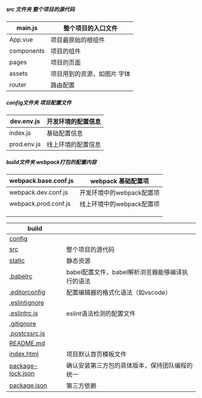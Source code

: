 ##### src 文件夹 整个项目的源代码

| main.js    | 整个项目的入口文件          |
| ---------- | --------------------------- |
| App.vue    | 项目最原始的根组件          |
| components | 项目的组件                  |
| pages      | 项目的页面                  |
| assets     | 项目用到的资源，如图片 字体 |
| router     | 路由配置                    |

##### config文件夹  项目配置文件

| dev.env.js  | 开发环境的配置信息 |
| ----------- | ------------------ |
| index.js    | 基础配置信息       |
| prod.env.js | 线上环境的配置信息 |

##### build文件夹 webpack打包的配置内容

| webpack.base.conf.js | webpack 基础配置项        |
| -------------------- | ------------------------- |
| webpack.dev.conf.js  | 开发环境中的webpack配置项 |
| webpack.prod.conf.js | 线上环境中的webpack配置项 |
|                      |                           |
|                      |                           |
|                      |                           |



| build                                                        |                                                  |
| ------------------------------------------------------------ | ------------------------------------------------ |
| [config](https://github.com/carpenterzoe/qunar/tree/master/config) |                                                  |
| [src](https://github.com/carpenterzoe/qunar/tree/master/src) | 整个项目的源代码                                 |
| [static](https://github.com/carpenterzoe/qunar/tree/master/static) | 静态资源                                         |
| [.babelrc](https://github.com/carpenterzoe/qunar/blob/master/.babelrc) | babel配置文件，babel解析浏览器能够编译执行的语法 |
| [.editorconfig](https://github.com/carpenterzoe/qunar/blob/master/.editorconfig) | 配置编辑器的格式化语法（如vscode）               |
| [.eslintignore](https://github.com/carpenterzoe/qunar/blob/master/.eslintignore) |                                                  |
| [.eslintrc.js](https://github.com/carpenterzoe/qunar/blob/master/.eslintrc.js) | eslint语法检测的配置文件                         |
| [.gitignore](https://github.com/carpenterzoe/qunar/blob/master/.gitignore) |                                                  |
| [.postcssrc.js](https://github.com/carpenterzoe/qunar/blob/master/.postcssrc.js) |                                                  |
| [README.md](https://github.com/carpenterzoe/qunar/blob/master/README.md) |                                                  |
| [index.html](https://github.com/carpenterzoe/qunar/blob/master/index.html) | 项目默认首页模板文件                             |
| [package-lock.json](https://github.com/carpenterzoe/qunar/blob/master/package-lock.json) | 确认安装第三方包的具体版本，保持团队编程的统一   |
| [package.json](https://github.com/carpenterzoe/qunar/blob/master/package.json) | 第三方依赖                                       |